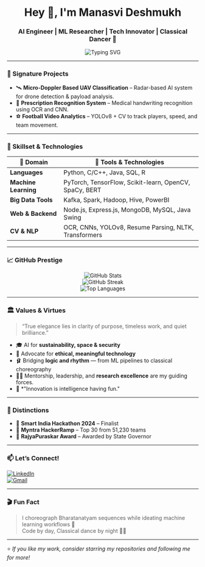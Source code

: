 <h1 align="center">Hey 👋, I'm Manasvi Deshmukh</h1>
<h3 align="center">AI Engineer | ML Researcher | Tech Innovator | Classical Dancer 💃</h3>

<p align="center">
  <img src="https://readme-typing-svg.demolab.com?font=Fira+Code&weight=500&size=24&pause=1000&center=true&vCenter=true&width=700&lines=Crafting+Tech+that+Matters.;AI-driven+Solutions+for+Impact.;Coding+Innovation+Into+Reality." alt="Typing SVG" />
</p>

---

### 🔭 Signature Projects
- 🛰 **Micro-Doppler Based UAV Classification** – Radar-based AI system for drone detection & payload analysis.
- 🧾 **Prescription Recognition System** – Medical handwriting recognition using OCR and CNN.
- ⚽ **Football Video Analytics** – YOLOv8 + CV to track players, speed, and team movement.

---

### 🧠 Skillset & Technologies

| 💼 Domain         | 🔧 Tools & Technologies |
|----------------------|-------------------------|
| **Languages**         | Python, C/C++, Java, SQL, R |
| **Machine Learning**  | PyTorch, TensorFlow, Scikit-learn, OpenCV, SpaCy, BERT |
| **Big Data Tools**    | Kafka, Spark, Hadoop, Hive, PowerBI |
| **Web & Backend**     | Node.js, Express.js, MongoDB, MySQL, Java Swing |
| **CV & NLP**          | OCR, CNNs, YOLOv8, Resume Parsing, NLTK, Transformers |

---

### 📈 GitHub Prestige

<p align="center">
  <img src="https://github-readme-stats.vercel.app/api?username=ManasviSDeshmukh&show_icons=true&theme=tokyonight&hide_border=true&rank_icon=github" alt="GitHub Stats" />
  <br>
  <img src="https://github-readme-streak-stats.herokuapp.com?user=ManasviSDeshmukh&theme=tokyonight&hide_border=true" alt="GitHub Streak" />
  <br>
  <img src="https://github-readme-stats.vercel.app/api/top-langs/?username=ManasviSDeshmukh&layout=compact&theme=tokyonight&hide_border=true&langs_count=10" alt="Top Languages" />
</p>

---

### 🏛 Values & Virtues

> “True elegance lies in clarity of purpose, timeless work, and quiet brilliance.”

- 🎓 AI for **sustainability, space & security**
- 🧠 Advocate for **ethical, meaningful technology**
- 🩰 Bridging **logic and rhythm** — from ML pipelines to classical choreography
- 👩‍🏫 Mentorship, leadership, and **research excellence** are my guiding forces.
- 🎯 *"Innovation is intelligence having fun."
---

### 🏅 Distinctions

- 🧠 **Smart India Hackathon 2024** – Finalist
- 👗 **Myntra HackerRamp** – Top 30 from 51,230 teams
- 🏅 **RajyaPuraskar Award** – Awarded by State Governor

---

### 📫 Let’s Connect!

[![LinkedIn](https://img.shields.io/badge/LinkedIn-blue?style=for-the-badge&logo=linkedin&logoColor=white)](https://linkedin.com/in/manasvi-deshmukh)  
[![Gmail](https://img.shields.io/badge/Email-D14836?style=for-the-badge&logo=gmail&logoColor=white)](mailto:manasvi.deshmukh2004@gmail.com)

---

### 🎬 Fun Fact

> I choreograph Bharatanatyam sequences while ideating machine learning workflows 🤯  
> Code by day, Classical dance by night 💃🤖

---

⭐️ *If you like my work, consider starring my repositories and following me for more!*
